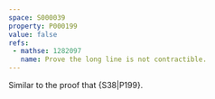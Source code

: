 ```yaml
---
space: S000039
property: P000199
value: false
refs:
 - mathse: 1282097
   name: Prove the long line is not contractible.
---
```


Similar to the proof that {S38|P199}.
